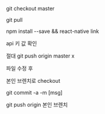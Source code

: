 git checkout master 

git pull

npm install --save && react-native link 

api 키 값 확인

절대 git push origin master x


파일 수정 후 

본인 브렌치로 checkout

git commit -a -m [msg]

git push origin 본인 브렌치
